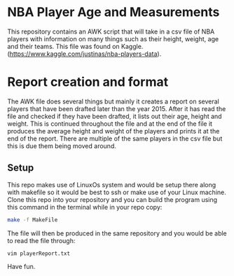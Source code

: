 # NBA Player Age and Measurements
This repository contains an AWK script that will take in a csv file of NBA players with information on many things such as their height, weight, age and their teams. This file was found on Kaggle. (https://www.kaggle.com/justinas/nba-players-data).

# Report creation and format
The AWK file does several things but mainly it creates a report on several players that have been drafted later than the year 2015. After it has read the file and checked if they have been drafted, it lists out their age, height and weight. This is continued throughout the file and at the end of the file it produces the average height and weight of the players and prints it at the end of the report. There are multiple of the same players in the csv file but this is due them being moved around.

## Setup
This repo makes use of LinuxOs system and would be setup there along with makefile so it would be best to ssh or make use of your Linux machine. Clone this repo into your repository and you can build the program using this command in the terminal while in your repo copy:

```bash
make -f MakeFile
```

The file will then be produced in the same repository and you would be able to read the file through:

```bash
vim playerReport.txt
```

Have fun.

